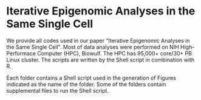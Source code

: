 # Iterative Epigenomic Analyses in the Same Single Cell

We provide all codes used in our paper "Iterative Epigenomic Analyses in the Same Single Cell". Most of data analyses were performed on NIH High-Performace Computer (HPC), Biowulf. The HPC has 95,000+ core/30+ PB Linux cluster. The scripts are written by the Shell script in combination with R.

Each folder contains a Shell script used in the generation of Figures indicated as the name of the folder. Some of the folders contain supplemental files to run the Shell script.
